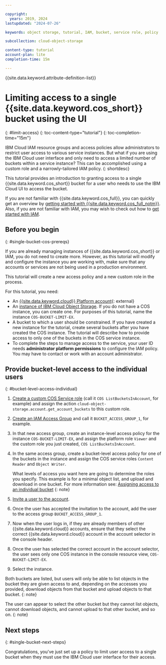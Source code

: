 ```yaml
---

copyright:
  years: 2019, 2024
lastupdated: "2024-07-26"

keywords: object storage, tutorial, IAM, bucket, service role, policy

subcollection: cloud-object-storage

content-type: tutorial
account-plan: lite
completion-time: 15m

---
```


{{site.data.keyword.attribute-definition-list}}

# Limiting access to a single {{site.data.keyword.cos_short}} bucket using the UI
{: #limit-access}
{: toc-content-type="tutorial"}
{: toc-completion-time="15m"}

IBM Cloud IAM resource groups and access policies allow administrators to restrict user access to various service instances. But what if you are using the IBM Cloud user interface and only need to access a limited number of buckets within a service instance? This can be accomplished using a custom role and a narrowly-tailored IAM policy.
{: shortdesc}


This tutorial provides an introduction to granting access to a single {{site.data.keyword.cos_short}} bucket for a user who needs to use the IBM Cloud UI to access the bucket.

If you are not familiar with {{site.data.keyword.cos_full}}, you can quickly get an overview by [getting started with {{site.data.keyword.cos_full_notm}}](/docs/cloud-object-storage?topic=cloud-object-storage-getting-started-cloud-object-storage). Also, if you are not familiar with IAM, you may wish to check out how to [get started with IAM](/docs/account?topic=account-iamoverview#iamoverview).

## Before you begin
{: #single-bucket-cos-prereqs}

If you are already managing instances of {{site.data.keyword.cos_short}} or IAM, you do not need to create more. However, as this tutorial will modify and configure the instance you are working with, make sure that any accounts or services are not being used in a production environment.

This tutorial will create a new access policy and a new custom role in the process.

For this tutorial, you need:
- An [{{site.data.keyword.cloud}} Platform account](https://cloud.ibm.com){: external}
- An [instance of IBM Cloud Object Storage](/objectstorage/create). If you do not have a COS instance, you can create one. For purposes of this tutorial, name the instance `COS-BUCKET-LIMIT-EX`.
- A bucket to which a user should be constrained. If you have created a new instance for the tutorial, create several buckets after you have created the COS instance.  The tutorial will describe how to provide access to only one of the buckets in the COS service instance.
- To complete the steps to manage access to the service, your user ID needs **administrator platform permissions** to configure the IAM policy. You may have to contact or work with an account administrator.

## Provide bucket-level access to the individual users
{: #bucket-level-access-individual}

1. [Create a custom COS Service role](https://cloud.ibm.com/docs/account?topic=account-custom-roles&interface=ui) (call it `COS ListBucketsInAccount`, for example) and assign the action `cloud-object-storage.account.get_account_buckets` to this custom role.
1. [Create an IAM Access Group](/docs/account?topic=account-groups&interface=ui) and call it `BUCKET_ACCESS_GROUP_1`, for example.
1. In that new access group, create an instance-level access policy for the instance `COS-BUCKET-LIMIT-EX`, and assign the platform role `Viewer` and the custom role you just created, `COS ListBucketsInAccount`.
1. In the same access group, create a bucket-level access policy for one of the buckets in the instance and assign the COS service roles `Content Reader` and `Object Writer`.

   What levels of access you want here are going to determine the roles you specify. This example is for a minimal object list, and upload and download in one bucket. For more information see: [Assigning access to an individual bucket](/docs/cloud-object-storage?topic=cloud-object-storage-iam-bucket-permissions)
{: note}

1. [Invite a user to the account](/docs/account?topic=account-iamuserinv&interface=ui).
1. Once the user has accepted the invitation to the account, add the user to the access group `BUCKET_ACCESS_GROUP_1`.
1. Now when the user logs in, if they are already members of other {{site.data.keyword.cloud}} accounts, ensure that they select the correct {{site.data.keyword.cloud}} account in the account selector in the console header.
1. Once the user has selected the correct account in the account selector, the user sees only one COS instance in the console resource view, `COS-BUCKET-LIMIT-EX`.
1. Select the instance.

Both buckets are listed, but users will only be able to list objects in the bucket they are given access to and, depending on the accesses you provided, download objects from that bucket and upload objects to that bucket.
{: note}

The user can appear to select the other bucket but they cannot list objects, cannot download objects, and cannot upload to that other bucket, and so on.
{: note}



## Next steps
{: #single-bucket-next-steps}

Congratulations, you've just set up a policy to limit user access to a single bucket when they must use the IBM Cloud user interface for their access.
